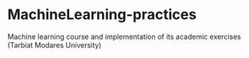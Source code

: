 # MachineLearning-practices
Machine learning course and implementation of its academic exercises (Tarbiat Modares University)
